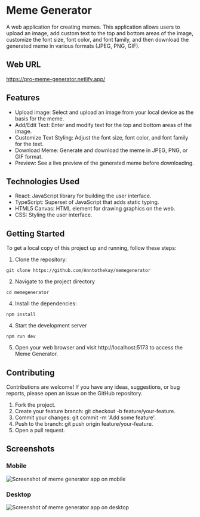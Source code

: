 # Meme Generator

A web application for creating memes. This application allows users to upload an image, add custom text to the top and bottom areas of the image, customize the font size, font color, and font family, and then download the generated meme in various formats (JPEG, PNG, GIF).

## Web URL
https://pro-meme-generator.netlify.app/

## Features

- Upload image: Select and upload an image from your local device as the basis for the meme.
- Add/Edit Text: Enter and modify text for the top and bottom areas of the image.
- Customize Text Styling: Adjust the font size, font color, and font family for the text.
- Download Meme: Generate and download the meme in JPEG, PNG, or GIF format.
- Preview: See a live preview of the generated meme before downloading.

## Technologies Used

- React: JavaScript library for building the user interface.
- TypeScript: Superset of JavaScript that adds static typing.
- HTML5 Canvas: HTML element for drawing graphics on the web.
- CSS: Styling the user interface.

## Getting Started

To get a local copy of this project up and running, follow these steps:

1. Clone the repository:
```shell
git clone https://github.com/Anntothekay/memegenerator
```
   
2. Navigate to the project directory
```shell
cd memegenerator
```
4. Install the dependencies:
```shell
npm install
```
4. Start the development server
```shell
npm run dev
```
5. Open your web browser and visit http://localhost:5173 to access the Meme Generator.

## Contributing
Contributions are welcome! If you have any ideas, suggestions, or bug reports, please open an issue on the GitHub repository.

1. Fork the project.
2. Create your feature branch: git checkout -b feature/your-feature.
3. Commit your changes: git commit -m 'Add some feature'.
4. Push to the branch: git push origin feature/your-feature.
5. Open a pull request.

## Screenshots

### Mobile
![Screenshot of meme generator app on mobile](https://i.ibb.co/4T0pZBY/Fire-Shot-Capture-065-Meme-Generator-0-0-1-localhost.png)

### Desktop
![Screenshot of meme generator app on desktop](https://i.ibb.co/gj9Dbnc/Fire-Shot-Capture-066-Meme-Generator-0-0-1-localhost.png)

